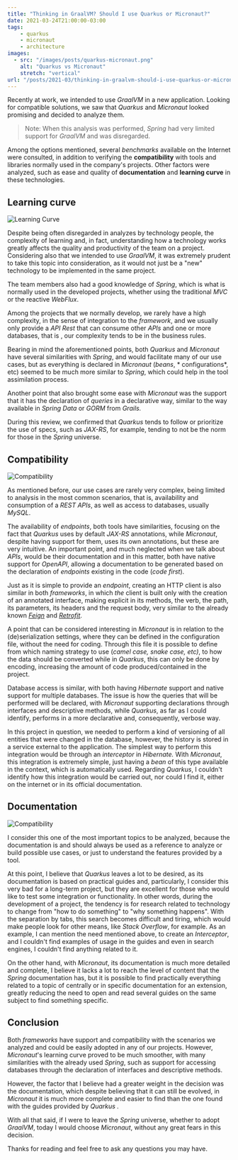 ```yaml
---
title: "Thinking in GraalVM? Should I use Quarkus or Micronaut?"
date: 2021-03-24T21:00:00-03:00
tags:
    - quarkus
    - micronaut
    - architecture
images: 
  - src: "/images/posts/quarkus-micronaut.png"
    alt: "Quarkus vs Micronaut"
    stretch: "vertical"
url: "/posts/2021-03/thinking-in-graalvm-should-i-use-quarkus-or-micronaut/"
---
```


Recently at work, we intended to use *GraalVM* in a new application. Looking for compatible solutions, we saw that *Quarkus* and *Micronaut* looked promising and decided to analyze them.

> Note: When this analysis was performed, *Spring* had very limited support for *GraalVM* and was disregarded.

Among the options mentioned, several *benchmarks* available on the Internet were consulted, in addition to verifying the **compatibility** with tools and libraries normally used in the company's projects. Other factors were analyzed, such as ease and quality of **documentation** and **learning curve** in these technologies. 

## Learning curve

![Learning Curve](/images/posts/pexels-energepiccom-313690.jpg#center)

Despite being often disregarded in analyzes by technology people, the complexity of learning and, in fact, understanding how a technology works greatly affects the quality and productivity of the team on a project. Considering also that we intended to use *GraalVM*, it was extremely prudent to take this topic into consideration, as it would not just be a "new" technology to be implemented in the same project.

The team members also had a good knowledge of *Spring*, which is what is normally used in the developed projects, whether using the traditional *MVC* or the reactive *WebFlux*.

Among the projects that we normally develop, we rarely have a high complexity, in the sense of integration to the *framework*, and we usually only provide a *API Rest* that can consume other *APIs* and one or more databases, that is , our complexity tends to be in the business rules.

Bearing in mind the aforementioned points, both *Quarkus* and *Micronaut* have several similarities with *Spring*, and would facilitate many of our use cases, but as everything is declared in *Micronaut* (*beans*, * configurations*, etc) seemed to be much more similar to *Spring*, which could help in the tool assimilation process.

Another point that also brought some ease with *Micronaut* was the support that it has the declaration of *queries* in a declarative way, similar to the way available in *Spring Data* or *GORM* from *Grails.*

During this review, we confirmed that *Quarkus* tends to follow or prioritize the use of specs, such as *JAX-RS*, for example, tending to not be the norm for those in the *Spring* universe.

## Compatibility

![Compatibility](/images/posts/pexels-castorly-stock-3639031.jpg#center)

As mentioned before, our use cases are rarely very complex, being limited to analysis in the most common scenarios, that is, availability and consumption of a *REST APIs*, as well as access to databases, usually *MySQL*.

The availability of *endpoints*, both tools have similarities, focusing on the fact that *Quarkus* uses by default *JAX-RS* annotations, while *Micronaut*, despite having support for them, uses its own annotations, but these are very intuitive. An important point, and much neglected when we talk about *APIs*, would be their documentation and in this matter, both have native support for *OpenAPI*, allowing a documentation to be generated based on the declaration of *endpoints* existing in the code (*code first*).

Just as it is simple to provide an *endpoint*, creating an HTTP client is also similar in both *frameworks*, in which *the* client is built only with the creation of an annotated interface, making explicit in its methods, the verb, the path, its parameters, its headers and the request body, very similar to the already known *[Feign](https://github.com/OpenFeign/feign)* and *[Retrofit](https://square.github.io/retrofit/)*.

A point that can be considered interesting in *Micronaut* is in relation to the (de)serialization settings, where they can be defined in the configuration file, without the need for coding. Through this file it is possible to define from which naming strategy to use (*camel case, snake case, etc)*, to how the data should be converted while in *Quarkus*, this can only be done by encoding, increasing the amount of code produced/contained in the project.

Database access is similar, with both having *Hibernate* support and native support for multiple databases. The issue is how the queries that will be performed will be declared, with *Micronaut* supporting declarations through interfaces and descriptive methods, while *Quarkus*, as far as I could identify, performs in a more declarative and, consequently, verbose way.

In this project in question, we needed to perform a kind of versioning of all entities that were changed in the database, however, the history is stored in a service external to the application. The simplest way to perform this integration would be through an *interceptor* in *Hibernate.* With *Micronaut*, this integration is extremely simple, just having a *bean* of this type available in the context, which is automatically used. Regarding *Quarkus*, I couldn't identify how this integration would be carried out, nor could I find it, either on the internet or in its official documentation.

## Documentation

![Compatibility](/images/posts/pexels-anastasia-zhenina-93519.jpg#center)

I consider this one of the most important topics to be analyzed, because the documentation is and should always be used as a reference to analyze or build possible use cases, or just to understand the features provided by a tool.

At this point, I believe that *Quarkus* leaves a lot to be desired, as its documentation is based on practical guides and, particularly, I consider this very bad for a long-term project, but they are excellent for those who would like to test some integration or functionality. In other words, during the development of a project, the tendency is for research related to technology to change from "how to do something" to "why something happens". With the separation by tabs, this search becomes difficult and tiring, which would make people look for other means, like *Stack Overflow*, for example. As an example, I can mention the need mentioned above, to create an *Interceptor*, and I couldn't find examples of usage in the guides and even in search engines, I couldn't find anything related to it.

On the other hand, with *Micronaut*, its documentation is much more detailed and complete, I believe it lacks a lot to reach the level of content that the *Spring* documentation has, but it is possible to find practically everything related to a topic of centrally or in specific documentation for an extension, greatly reducing the need to open and read several guides on the same subject to find something specific.

## Conclusion

Both *frameworks* have support and compatibility with the scenarios we analyzed and could be easily adopted in any of our projects. However, *Micronaut*'s learning curve proved to be much smoother, with many similarities with the already used *Spring*, such as support for accessing databases through the declaration of interfaces and descriptive methods.

However, the factor that I believe had a greater weight in the decision was the documentation, which despite believing that it can still be evolved, in *Micronaut* it is much more complete and easier to find than the one found with the guides provided by *Quarkus .*

With all that said, if I were to leave the *Spring* universe, whether to adopt *GraalVM*, today I would choose *Micronaut*, without any great fears in this decision.

Thanks for reading and feel free to ask any questions you may have.
